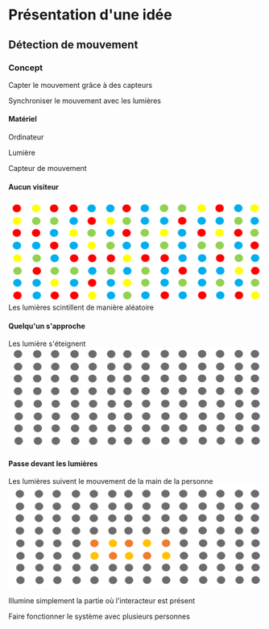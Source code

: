 # Présentation d'une idée
## Détection de mouvement

### Concept
Capter le mouvement grâce à des capteurs

Synchroniser le mouvement avec les lumières

#### Matériel
Ordinateur

Lumière

Capteur de mouvement

#### Aucun visiteur
![aucun](media/aucun.png)
Les lumières scintillent de manière aléatoire
#### Quelqu'un s'approche 
Les lumière s'éteignent
![arriver](media/arriver.png)
#### Passe devant les lumières
Les lumières suivent le mouvement de la main de la personne
![arriver](media/passe.png)

Illumine simplement la partie où l'interacteur est présent

Faire fonctionner le système avec plusieurs personnes



